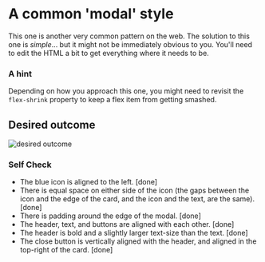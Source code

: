 # A common 'modal' style
This one is another very common pattern on the web. The solution to this one is _simple_... but it might not be immediately obvious to you. You'll need to edit the HTML a bit to get everything where it needs to be.

### A hint
Depending on how you approach this one, you might need to revisit the `flex-shrink` property to keep a flex item from getting smashed.

## Desired outcome

![desired outcome](./desired-outcome.png)

### Self Check

- The blue icon is aligned to the left. [done]
- There is equal space on either side of the icon (the gaps between the icon and the edge of the card, and the icon and the text, are the same). [done]
- There is padding around the edge of the modal. [done]
- The header, text, and buttons are aligned with each other. [done]
- The header is bold and a slightly larger text-size than the text. [done]
- The close button is vertically aligned with the header, and aligned in the top-right of the card. [done]
